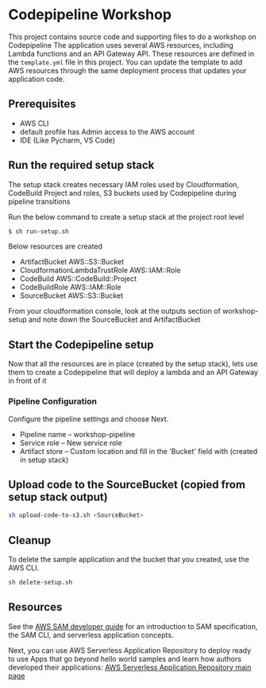 # Codepipeline Workshop

This project contains source code and supporting files to do a workshop on Codepipeline
The application uses several AWS resources, including Lambda functions and an API Gateway API. These resources are defined in the `template.yml` file in this project. You can update the template to add AWS resources through the same deployment process that updates your application code.


## Prerequisites

* AWS CLI
* default profile has Admin access to the AWS account
* IDE (Like Pycharm, VS Code)

## Run the required setup stack

The setup stack creates necessary IAM roles used by Cloudformation, CodeBuild Project and roles, S3 buckets used by Codepipeline during pipeline transitions

Run the below command to create a setup stack at the project root level
```bash
$ sh run-setup.sh
```

Below resources are created
* ArtifactBucket 					AWS::S3::Bucket
* CloudformationLambdaTrustRole 	AWS::IAM::Role	
* CodeBuild						    AWS::CodeBuild::Project
* CodeBuildRole 					AWS::IAM::Role
* SourceBucket  					AWS::S3::Bucket

From your cloudformation console, look at the outputs section of workshop-setup and note down the 
SourceBucket and ArtifactBucket

## Start the Codepipeline setup

Now that all the resources are in place (created by the setup stack), lets use them to create a Codepipeline that will deploy a lambda and an API Gateway in front of it


### Pipeline Configuration
Configure the pipeline settings and choose Next.

* Pipeline name – workshop-pipeline
* Service role – New service role
* Artifact store – Custom location and fill in the 'Bucket' field with <ArtifactBucket> (created in setup stack)

## Upload code to the SourceBucket (copied from setup stack output)
```bash
sh upload-code-to-s3.sh <SourceBucket>
```

## Cleanup

To delete the sample application and the bucket that you created, use the AWS CLI.

```bash
sh delete-setup.sh
```

## Resources

See the [AWS SAM developer guide](https://docs.aws.amazon.com/serverless-application-model/latest/developerguide/what-is-sam.html) for an introduction to SAM specification, the SAM CLI, and serverless application concepts.

Next, you can use AWS Serverless Application Repository to deploy ready to use Apps that go beyond hello world samples and learn how authors developed their applications: [AWS Serverless Application Repository main page](https://aws.amazon.com/serverless/serverlessrepo/)
